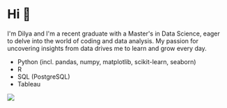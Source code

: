 # Hi 👋  
I'm Dilya and I'm a recent graduate with a Master's in Data Science, eager to delve into the world of coding and data analysis. My passion for uncovering insights from data drives me to learn and grow every day.  

* Python (incl. pandas, numpy, matplotlib, scikit-learn, seaborn)
* R
* SQL (PostgreSQL)
* Tableau

<a href='https://www.linkedin.com/in/dilyara-grafova/'><img src='https://img.shields.io/badge/LinkedIn-0077B5?style=for-the-badge&logo=linkedin&logoColor=white' /></a>

